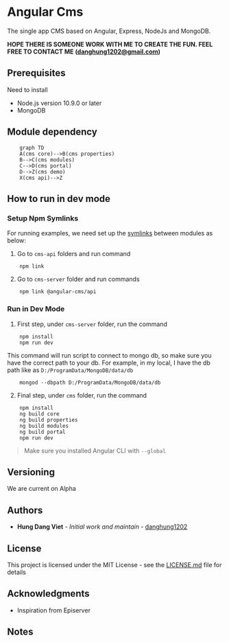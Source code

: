 # Angular Cms

The single app CMS based on Angular, Express, NodeJs and MongoDB.

**HOPE THERE IS SOMEONE WORK WITH ME TO CREATE THE FUN. FEEL FREE TO CONTACT ME (danghung1202@gmail.com)**

## Prerequisites
Need to install
* Node.js version 10.9.0 or later
* MongoDB

## Module dependency

```mermaid
    graph TD
    A(cms core)-->B(cms properties)
    B-->C(cms modules)
    C-->D(cms portal)
    D-->Z(cms demo)
    X(cms api)-->Z

```

## How to run in dev mode

### Setup Npm Symlinks

For running examples, we need set up the [symlinks](https://docs.npmjs.com/cli/link.html) between modules as below:

1. Go to `cms-api` folders and run command 
```
    npm link
``` 

2. Go to `cms-server` folder and run commands

```
    npm link @angular-cms/api
```

### Run in Dev Mode

1. First step, under `cms-server` folder, run the command
```
    npm install
    npm run dev
```

This command will run script to connect to mongo db, so make sure you have the correct path to your db.
For example, in my local, I have the db path like as `D:/ProgramData/MongoDB/data/db`
```
    mongod --dbpath D:/ProgramData/MongoDB/data/db
```

2. Final step, under `cms` folder, run the command
```
    npm install
    ng build core
    ng build properties
    ng build modules
    ng build portal
    npm run dev
```
> Make sure you installed Angular CLI with `--global`

## Versioning

We are current on Alpha

## Authors

* **Hung Dang Viet** - *Initial work and maintain* - [danghung1202](https://github.com/danghung1202)


## License

This project is licensed under the MIT License - see the [LICENSE.md](LICENSE.md) file for details

## Acknowledgments

* Inspiration from Episerver

## Notes



